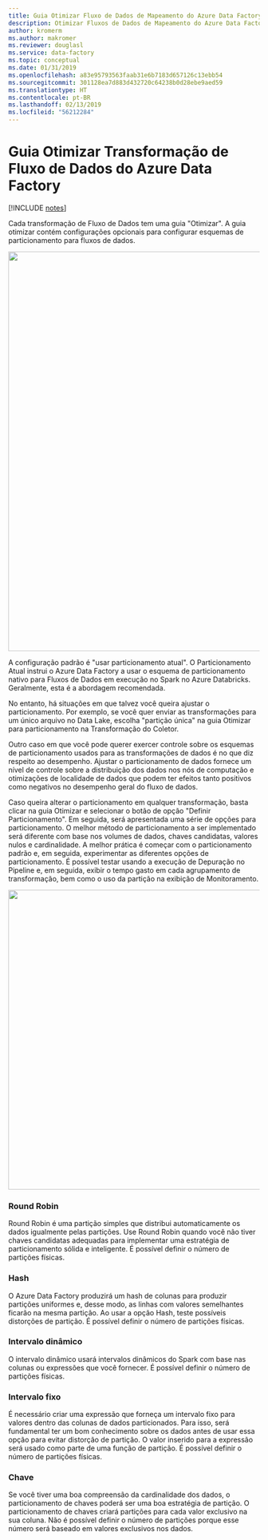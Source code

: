 ```yaml
---
title: Guia Otimizar Fluxo de Dados de Mapeamento do Azure Data Factory
description: Otimizar Fluxos de Dados de Mapeamento do Azure Data Factory com Configurações de Partição da Guia Otimizar
author: kromerm
ms.author: makromer
ms.reviewer: douglasl
ms.service: data-factory
ms.topic: conceptual
ms.date: 01/31/2019
ms.openlocfilehash: a83e95793563faab31e6b7183d657126c13ebb54
ms.sourcegitcommit: 301128ea7d883d432720c64238b0d28ebe9aed59
ms.translationtype: HT
ms.contentlocale: pt-BR
ms.lasthandoff: 02/13/2019
ms.locfileid: "56212284"
---
```

# <a name="azure-data-factory-data-flow-transformation-optimize-tab"></a>Guia Otimizar Transformação de Fluxo de Dados do Azure Data Factory

[!INCLUDE [notes](../../includes/data-factory-data-flow-preview.md)]

Cada transformação de Fluxo de Dados tem uma guia "Otimizar". A guia otimizar contém configurações opcionais para configurar esquemas de particionamento para fluxos de dados.

<img src="media/data-flow/opt001.png" width="800">

A configuração padrão é "usar particionamento atual". O Particionamento Atual instrui o Azure Data Factory a usar o esquema de particionamento nativo para Fluxos de Dados em execução no Spark no Azure Databricks. Geralmente, esta é a abordagem recomendada.

No entanto, há situações em que talvez você queira ajustar o particionamento. Por exemplo, se você quer enviar as transformações para um único arquivo no Data Lake, escolha "partição única" na guia Otimizar para particionamento na Transformação do Coletor.

Outro caso em que você pode querer exercer controle sobre os esquemas de particionamento usados para as transformações de dados é no que diz respeito ao desempenho. Ajustar o particionamento de dados fornece um nível de controle sobre a distribuição dos dados nos nós de computação e otimizações de localidade de dados que podem ter efeitos tanto positivos como negativos no desempenho geral do fluxo de dados.

Caso queira alterar o particionamento em qualquer transformação, basta clicar na guia Otimizar e selecionar o botão de opção "Definir Particionamento". Em seguida, será apresentada uma série de opções para particionamento. O melhor método de particionamento a ser implementado será diferente com base nos volumes de dados, chaves candidatas, valores nulos e cardinalidade. A melhor prática é começar com o particionamento padrão e, em seguida, experimentar as diferentes opções de particionamento. É possível testar usando a execução de Depuração no Pipeline e, em seguida, exibir o tempo gasto em cada agrupamento de transformação, bem como o uso da partição na exibição de Monitoramento.

<img src="media/data-flow/opt002.png" width="600">

### <a name="round-robin"></a>Round Robin

Round Robin é uma partição simples que distribui automaticamente os dados igualmente pelas partições. Use Round Robin quando você não tiver chaves candidatas adequadas para implementar uma estratégia de particionamento sólida e inteligente. É possível definir o número de partições físicas.

### <a name="hash"></a>Hash

O Azure Data Factory produzirá um hash de colunas para produzir partições uniformes e, desse modo, as linhas com valores semelhantes ficarão na mesma partição. Ao usar a opção Hash, teste possíveis distorções de partição. É possível definir o número de partições físicas.

### <a name="dynamic-range"></a>Intervalo dinâmico

O intervalo dinâmico usará intervalos dinâmicos do Spark com base nas colunas ou expressões que você fornecer. É possível definir o número de partições físicas. 

### <a name="fixed-range"></a>Intervalo fixo

É necessário criar uma expressão que forneça um intervalo fixo para valores dentro das colunas de dados particionados. Para isso, será fundamental ter um bom conhecimento sobre os dados antes de usar essa opção para evitar distorção de partição. O valor inserido para a expressão será usado como parte de uma função de partição. É possível definir o número de partições físicas.

### <a name="key"></a>Chave

Se você tiver uma boa compreensão da cardinalidade dos dados, o particionamento de chaves poderá ser uma boa estratégia de partição. O particionamento de chaves criará partições para cada valor exclusivo na sua coluna. Não é possível definir o número de partições porque esse número será baseado em valores exclusivos nos dados.
